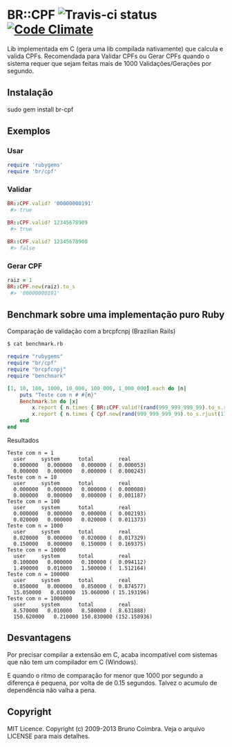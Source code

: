 # BR::CPF ![Travis-ci status](https://secure.travis-ci.org/bbcoimbra/br-cpf.png?branch=master) [![Code Climate](https://codeclimate.com/github/bbcoimbra/br-cpf.png)](https://codeclimate.com/github/bbcoimbra/br-cpf)

Lib implementada em C (gera uma lib compilada nativamente) que calcula e valida CPFs.
Recomendada para Validar CPFs ou Gerar CPFs quando o sistema requer que sejam feitas mais de 1000 Validações/Gerações por segundo.

## Instalação

 sudo gem install br-cpf

## Exemplos

### Usar

```ruby
require 'rubygems'
require 'br/cpf'
```

### Validar

```ruby
BR::CPF.valid? '00000000191'
 #> true

BR::CPF.valid? 12345678909
 #> true

BR::CPF.valid? 12345678900
 #> false
```

### Gerar CPF

```ruby
raiz = 1
BR::CPF.new(raiz).to_s
 #> '00000000191'
```

## Benchmark sobre uma implementação puro Ruby
Comparação de validação com a brcpfcnpj (Brazilian Rails)

```bash
$ cat benchmark.rb
```

```ruby
require "rubygems"
require "br/cpf"
require "brcpfcnpj"
require "benchmark"

[1, 10, 100, 1000, 10_000, 100_000, 1_000_000].each do |n|
	puts "Teste com n # #{n}"
	Benchmark.bm do |x|
		x.report { n.times { BR::CPF.valid?(rand(999_999_999_99).to_s.rjust(11, '0')) } }
		x.report { n.times { Cpf.new(rand(999_999_999_99).to_s.rjust(11, '0')).valido? } }
	end
end
```

Resultados

```
Teste com n = 1
  user     system      total        real
  0.000000   0.000000   0.000000 (  0.000053)
  0.000000   0.000000   0.000000 (  0.000243)
Teste com n = 10
  user     system      total        real
  0.000000   0.000000   0.000000 (  0.000080)
  0.000000   0.000000   0.000000 (  0.001187)
Teste com n = 100
  user     system      total        real
  0.000000   0.000000   0.000000 (  0.002193)
  0.020000   0.000000   0.020000 (  0.011373)
Teste com n = 1000
  user     system      total        real
  0.020000   0.000000   0.020000 (  0.017329)
  0.150000   0.000000   0.150000 (  0.169375)
Teste com n = 10000
  user     system      total        real
  0.100000   0.000000   0.100000 (  0.094112)
  1.490000   0.010000   1.500000 (  1.512164)
Teste com n = 100000
  user     system      total        real
  0.850000   0.000000   0.850000 (  0.874577)
  15.050000   0.010000  15.060000 ( 15.193196)
Teste com n = 1000000
  user     system      total        real
  8.570000   0.010000   8.580000 (  8.631888)
  150.620000   0.210000 150.830000 (152.158936)
```

## Desvantagens
Por precisar compilar a extensão em C, acaba incompatível com sistemas que não tem um compilador em C (Windows).

E quando o ritmo de comparação for menor que 1000 por segundo a diferença é pequena, por volta de de 0.15 segundos. Talvez o acumulo de dependência não valha a pena.

## Copyright

MIT Licence. Copyright (c) 2009-2013 Bruno Coimbra. Veja o arquivo LICENSE para mais detalhes.
